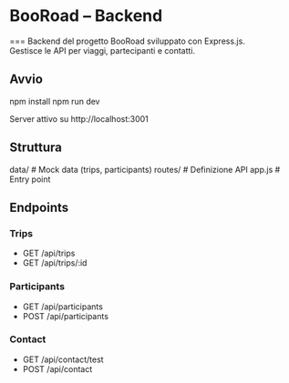 # BooRoad – Backend
===
Backend del progetto BooRoad sviluppato con Express.js.  
Gestisce le API per viaggi, partecipanti e contatti.

## Avvio

npm install
npm run dev

Server attivo su http://localhost:3001

## Struttura

data/               # Mock data (trips, participants)
routes/             # Definizione API
app.js              # Entry point

## Endpoints

### Trips
- GET /api/trips
- GET /api/trips/:id

### Participants
- GET /api/participants
- POST /api/participants

### Contact
- GET /api/contact/test
- POST /api/contact